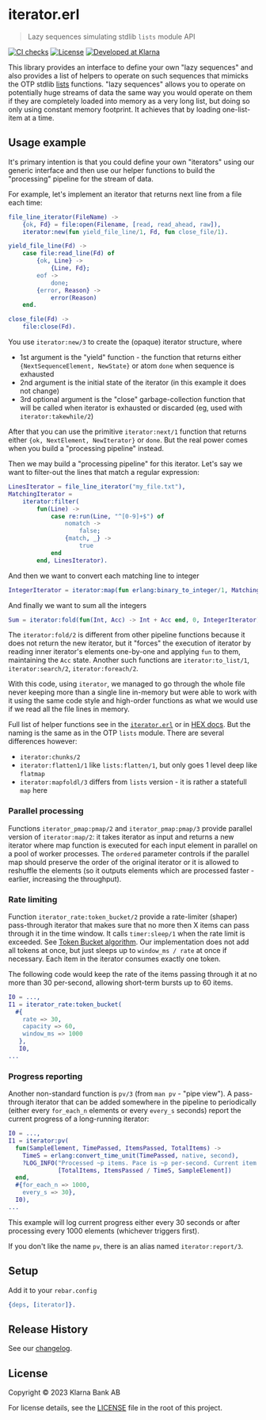 # iterator.erl
> Lazy sequences simulating stdlib `lists` module API

[![CI checks](https://github.com/klarna-incubator/iterator-erl/actions/workflows/ci.yml/badge.svg)](https://github.com/klarna-incubator/iterator-erl/actions/workflows/ci.yml)
[![License][license-image]][license-url]
[![Developed at Klarna][klarna-image]][klarna-url]


This library provides an interface to define your own "lazy sequences" and also provides a list of
helpers to operate on such sequences that mimicks the OTP stdlib [lists](https://www.erlang.org/doc/man/lists)
functions.
"lazy sequences" allows you to operate on potentially huge streams of data the same way you would
operate on them if they are completely loaded into memory as a very long list, but doing so only
using constant memory footprint. It achieves that by loading one-list-item at a time.

## Usage example

It's primary intention is that you could define your own "iterators" using our generic interface
and then use our helper functions to build the "processing" pipeline for the stream of data.

For example, let's implement an iterator that returns next line from a file each time:

```erlang
file_line_iterator(FileName) ->
    {ok, Fd} = file:open(Filename, [read, read_ahead, raw]),
    iterator:new(fun yield_file_line/1, Fd, fun close_file/1).

yield_file_line(Fd) ->
    case file:read_line(Fd) of
        {ok, Line} ->
            {Line, Fd};
        eof ->
            done;
        {error, Reason} ->
            error(Reason)
    end.

close_file(Fd) ->
    file:close(Fd).
```

You use `iterator:new/3` to create the (opaque) iterator structure, where

* 1st argument is the "yield" function - the function that returns either
  `{NextSequenceElement, NewState}` or atom `done` when sequence is exhausted
* 2nd argument is the initial state of the iterator (in this example it does not change)
* 3rd optional argument is the "close" garbage-collection function that will be called when
  iterator is exhausted or discarded (eg, used with `iterator:takewhile/2`)

After that you can use the primitive `iterator:next/1` function that returns either
`{ok, NextElement, NewIterator}` or `done`. But the real power comes when you build
a "processing pipeline" instead.

Then we may build a "processing pipeline" for this iterator. Let's say we want to filter-out the
lines that match a regular expression:

```erlang
LinesIterator = file_line_iterator("my_file.txt"),
MatchingIterator =
    iterator:filter(
        fun(Line) ->
            case re:run(Line, "^[0-9]+$") of
                nomatch ->
                    false;
                {match, _} ->
                    true
            end
        end, LinesIterator).
```

And then we want to convert each matching line to integer

```erlang
IntegerIterator = iterator:map(fun erlang:binary_to_integer/1, MatchingIterator).
```

And finally we want to sum all the integers

```erlang
Sum = iterator:fold(fun(Int, Acc) -> Int + Acc end, 0, IntegerIterator).
```

The `iterator:fold/2` is different from other pipeline functions because it does not return
the new iterator, but it "forces" the execution of iterator by reading inner iterator's elements
one-by-one and applying `fun` to them, maintaining the `Acc` state.
Another such functions are `iterator:to_list/1`, `iterator:search/2`, `iterator:foreach/2`.

With this code, using `iterator`, we managed to go through the whole file never keeping more than
a single line in-memory but were able to work with it using the same code style and high-order
functions as what we would use if we read all the file lines in memory.

Full list of helper functions see in the [`iterator.erl`](src/iterator.erl) or in
[HEX docs](https://hexdocs.pm/iterator/iterator.html). But the naming is the same as in the
OTP `lists` module. There are several differences however:

* `iterator:chunks/2`
* `iterator:flatten1/1` like `lists:flatten/1`, but only goes 1 level deep like `flatmap`
* `iterator:mapfoldl/3` differs from `lists` version - it is rather a statefull `map` here

### Parallel processing

Functions `iterator_pmap:pmap/2` and `iterator_pmap:pmap/3` provide parallel version
of `iterator:map/2`: it takes iterator as input and returns a new iterator where map function
is executed for each input element in parallel on a pool of worker processes.
The `ordered` parameter controls if the parallel map should preserve the order of the original
iterator or it is allowed to reshuffle the elements (so it outputs elements which are processed
faster - earlier, increasing the throughput).

### Rate limiting

Function `iterator_rate:token_bucket/2` provide a rate-limiter (shaper) pass-through iterator
that makes sure that no more then X items can pass through it in the time window. It calls
`timer:sleep/1` when the rate limit is exceeded.
See [Token Bucket algorithm](https://en.wikipedia.org/wiki/Token_bucket).
Our implementation does not add all tokens at once, but just sleeps up to `window_ms / rate` at
once if necessary. Each item in the iterator consumes exactly one token.

The following code would keep the rate of the items passing through it at no more than
30 per-second, allowing short-term bursts up to 60 items.

```erlang
I0 = ...,
I1 = iterator_rate:token_bucket(
  #{
    rate => 30,
    capacity => 60,
    window_ms => 1000
   },
   I0,
...

```

### Progress reporting

Another non-standard function is `pv/3` (from `man pv` - "pipe view"). A pass-through iterator
that can be added somewhere in the pipeline to periodically (either every `for_each_n` elements
or every `every_s` seconds) report the current progress of a long-running iterator:

```erlang
I0 = ...,
I1 = iterator:pv(
  fun(SampleElement, TimePassed, ItemsPassed, TotalItems) ->
    TimeS = erlang:convert_time_unit(TimePassed, native, second),
    ?LOG_INFO("Processed ~p items. Pace is ~p per-second. Current item: ~p",
              [TotalItems, ItemsPassed / TimeS, SampleElement])
  end,
  #{for_each_n => 1000,
    every_s => 30},
  I0),
...
```
This example will log current progress either every 30 seconds or after processing every 1000
elements (whichever triggers first).

If you don't like the name `pv`, there is an alias named `iterator:report/3`.

## Setup

Add it to your `rebar.config`

```erlang
{deps, [iterator]}.
```

## Release History

See our [changelog](CHANGELOG.md).

## License

Copyright © 2023 Klarna Bank AB

For license details, see the [LICENSE](LICENSE) file in the root of this project.


<!-- Markdown link & img dfn's -->
[ci-image]: https://img.shields.io/badge/build-passing-brightgreen?style=flat-square
[ci-url]: https://github.com/klarna-incubator/TODO
[license-image]: https://img.shields.io/badge/license-Apache%202-blue?style=flat-square
[license-url]: http://www.apache.org/licenses/LICENSE-2.0
[klarna-image]: https://img.shields.io/badge/%20-Developed%20at%20Klarna-black?style=flat-square&labelColor=ffb3c7&logo=klarna&logoColor=black
[klarna-url]: https://klarna.github.io

